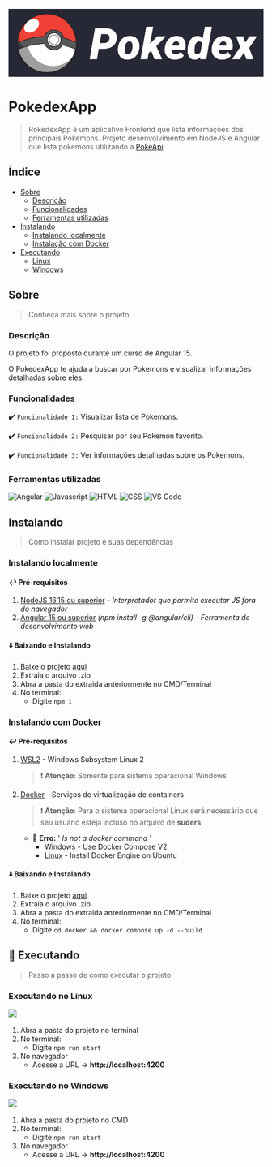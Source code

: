 ![Logo PokedexAPP](./readme/poke_logo.png)

# PokedexApp
> PokedexApp é um aplicativo Frontend que lista informações dos principais Pokemons.
> Projeto desenvolvimento em NodeJS e Angular que lista pokemons utilizando a [PokeApi](https://pokeapi.co/)

## Índice

-   [Sobre](#sobre)
      - [Descrição](#descrição)
      - [Funcionalidades](#funcinalidades)
      - [Ferramentas utilizadas](#ferramentas-utilizadas)    
-   [Instalando](#instalando)
      -   [Instalando localmente](#instalando-localmente)
      -   [Instalação com Docker](#instalação-com-docker)
-   [Executando](#executando)
      -   [Linux](#executando-no-linux)
      -   [Windows](#executando-no-windows)

## Sobre
> Conheça mais sobre o projeto

### Descrição

O projeto foi proposto durante um curso de Angular 15.

O PokedexApp te ajuda a buscar por Pokemons e visualizar informações detalhadas sobre eles.

### Funcionalidades

:heavy_check_mark: `Funcionalidade 1:` Visualizar lista de Pokemons.

:heavy_check_mark: `Funcionalidade 2:` Pesquisar por seu Pokemon favorito.

:heavy_check_mark: `Funcionalidade 3:` Ver informações detalhadas sobre os Pokemons.

### Ferramentas utilizadas

![Angular](https://img.shields.io/badge/Angular-DD0031?style=for-the-badge&logo=angular&logoColor=white) ![Javascript](https://img.shields.io/badge/JavaScript-323330?style=for-the-badge&logo=javascript&logoColor=F7DF1E) ![HTML](https://img.shields.io/badge/HTML5-E34F26?style=for-the-badge&logo=html5&logoColor=white) ![CSS](https://img.shields.io/badge/CSS3-1572B6?style=for-the-badge&logo=css3&logoColor=white) ![VS Code](https://img.shields.io/badge/VSCode-0078D4?style=for-the-badge&logo=visual%20studio%20code&logoColor=white)

## Instalando

> Como instalar projeto e suas dependências

### Instalando localmente

#### :leftwards_arrow_with_hook: Pré-requisitos

1. [NodeJS 16.15 ou superior](https://nodejs.org/en/download/) - _Interpretador que permite executar JS fora do navegador_
2. [Angular 15 ou superior](https://angular.io/cli) _(npm install -g @angular/cli)_ - _Ferramenta de desenvolvimento web_

#### :arrow_down: Baixando e Instalando

1. Baixe o projeto [aqui](https://github.com/hc-pedrosouza/pokedex-app/archive/refs/heads/master.zip)
2. Extraia o arquivo .zip
3. Abra a pasta do extraida anteriormente no CMD/Terminal 
1. No terminal:
    - Digite `npm i`

### Instalando com Docker

#### :leftwards_arrow_with_hook: Pré-requisitos

1. [WSL2](https://learn.microsoft.com/pt-br/windows/wsl/install) - Windows Subsystem Linux 2
    > :exclamation: **Atenção**: Somente para sistema operacional Windows
1. [Docker](https://www.docker.com/products/docker-desktop/) - Serviços de virtualização de containers
    > :exclamation: **Atenção**: Para o sistema operacional Linux será necessário que seu usuário esteja incluso no arquivo de **suders**
    - :anger: **Erro:** ' _Is not a docker command_ '
        - [Windows](https://www.mydatabase.com.br/index.php/71-categorias/docker/212-manual-do-usu%C3%A1rio-do-docker-desktop-para-windows) - Use Docker Compose V2
        - [Linux](https://docs.docker.com/engine/install/ubuntu/) - Install Docker Engine on Ubuntu

#### :arrow_down: Baixando e Instalando

1. Baixe o projeto [aqui](https://github.com/hc-pedrosouza/pokedex-app/archive/refs/heads/master.zip)
2. Extraia o arquivo .zip
3. Abra a pasta do extraida anteriormente no CMD/Terminal 
1. No terminal:
    - Digite `cd docker && docker compose up -d --build`

## :rocket: Executando

> Passo a passo de como executar o projeto

### Executando no Linux

<img src="https://img.shields.io/badge/Linux-FCC624?style=for-the-badge&logo=linux&logoColor=black">

1. Abra a pasta do projeto no terminal
1. No terminal:
    - Digite `npm run start`
1. No navegador
    - Acesse a URL -> **http://localhost:4200**

### Executando no Windows

<img src="https://img.shields.io/badge/Windows-0078D6?style=for-the-badge&logo=windows&logoColor=white" >

1. Abra a pasta do projeto no CMD
1. No terminal:
    - Digite `npm run start`
1. No navegador
    - Acesse a URL -> **http://localhost:4200**